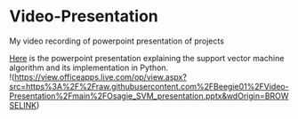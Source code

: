 # Video-Presentation
My video recording of powerpoint presentation of projects

[Here](https://view.officeapps.live.com/op/view.aspx?src=https%3A%2F%2Fraw.githubusercontent.com%2FBeegie01%2FVideo-Presentation%2Fmain%2FOsagie_SVM_presentation.pptx&wdOrigin=BROWSELINK) is the powerpoint presentation explaining the support vector machine algorithm and its implementation in Python.<br>
!(https://view.officeapps.live.com/op/view.aspx?src=https%3A%2F%2Fraw.githubusercontent.com%2FBeegie01%2FVideo-Presentation%2Fmain%2FOsagie_SVM_presentation.pptx&wdOrigin=BROWSELINK)
